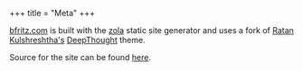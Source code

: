 +++
title = "Meta"
+++

[bfritz.com] is built with the [zola] static site generator and uses a
fork of [Ratan Kulshreshtha's] [DeepThought] theme.

Source for the site can be found [here](https://github.com/bfritz/bfritz.com).


[bfritz.com]: https://bfritz.com
[deepthought]: https://github.com/RatanShreshtha/DeepThought
[ratan kulshreshtha's]: https://ratanshreshtha.dev/
[zola]: https://getzola.org/
